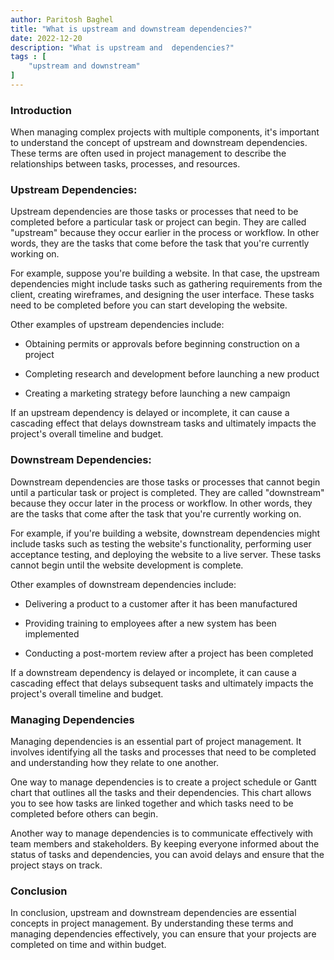 ```yaml
---
author: Paritosh Baghel
title: "What is upstream and downstream dependencies?"
date: 2022-12-20
description: "What is upstream and  dependencies?"
tags : [
    "upstream and downstream"
]
---
```


### Introduction

When managing complex projects with multiple components, it's important to understand the concept of upstream and downstream dependencies. These terms are often used in project management to describe the relationships between tasks, processes, and resources.

### Upstream Dependencies:

Upstream dependencies are those tasks or processes that need to be completed before a particular task or project can begin. They are called "upstream" because they occur earlier in the process or workflow. In other words, they are the tasks that come before the task that you're currently working on.

For example, suppose you're building a website. In that case, the upstream dependencies might include tasks such as gathering requirements from the client, creating wireframes, and designing the user interface. These tasks need to be completed before you can start developing the website.

Other examples of upstream dependencies include:

* Obtaining permits or approvals before beginning construction on a project
    
* Completing research and development before launching a new product
    
* Creating a marketing strategy before launching a new campaign
    

If an upstream dependency is delayed or incomplete, it can cause a cascading effect that delays downstream tasks and ultimately impacts the project's overall timeline and budget.

### Downstream Dependencies:

Downstream dependencies are those tasks or processes that cannot begin until a particular task or project is completed. They are called "downstream" because they occur later in the process or workflow. In other words, they are the tasks that come after the task that you're currently working on.

For example, if you're building a website, downstream dependencies might include tasks such as testing the website's functionality, performing user acceptance testing, and deploying the website to a live server. These tasks cannot begin until the website development is complete.

Other examples of downstream dependencies include:

* Delivering a product to a customer after it has been manufactured
    
* Providing training to employees after a new system has been implemented
    
* Conducting a post-mortem review after a project has been completed
    

If a downstream dependency is delayed or incomplete, it can cause a cascading effect that delays subsequent tasks and ultimately impacts the project's overall timeline and budget.

### Managing Dependencies

Managing dependencies is an essential part of project management. It involves identifying all the tasks and processes that need to be completed and understanding how they relate to one another.

One way to manage dependencies is to create a project schedule or Gantt chart that outlines all the tasks and their dependencies. This chart allows you to see how tasks are linked together and which tasks need to be completed before others can begin.

Another way to manage dependencies is to communicate effectively with team members and stakeholders. By keeping everyone informed about the status of tasks and dependencies, you can avoid delays and ensure that the project stays on track.

### Conclusion

In conclusion, upstream and downstream dependencies are essential concepts in project management. By understanding these terms and managing dependencies effectively, you can ensure that your projects are completed on time and within budget.